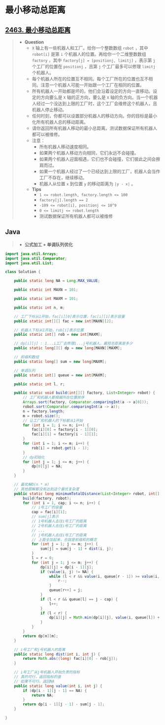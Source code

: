 # 最小移动总距离

## [2463. 最小移动总距离](https://leetcode.cn/problems/minimum-total-distance-traveled/)

> - **Question**
>   - `X` 轴上有一些机器人和工厂。给你一个整数数组 `robot` ，其中 `robot[i]` 是第 `i` 个机器人的位置。再给你一个二维整数数组 `factory` ，其中 `factory[j] = [positionj, limitj]` ，表示第 `j` 个工厂的位置在 `positionj` ，且第 `j` 个工厂最多可以修理 `limitj` 个机器人。
>   - 每个机器人所在的位置互不相同。每个工厂所在的位置也互不相同。注意一个机器人可能一开始跟一个工厂在相同的位置。
>   - 所有机器人一开始都是坏的，他们会沿着设定的方向一直移动。设定的方向要么是 `X` 轴的正方向，要么是 `X` 轴的负方向。当一个机器人经过一个没达到上限的工厂时，这个工厂会维修这个机器人，且机器人停止移动。
>   - 任何时刻，你都可以设置部分机器人的移动方向。你的目标是最小化所有机器人总的移动距离。
>   - 请你返回所有机器人移动的最小总距离。测试数据保证所有机器人都可以被维修。
>   - 注意：
>     - 所有机器人移动速度相同。
>     - 如果两个机器人移动方向相同，它们永远不会碰撞。
>     - 如果两个机器人迎面相遇，它们也不会碰撞，它们彼此之间会擦肩而过。
>     - 如果一个机器人经过了一个已经达到上限的工厂，机器人会当作工厂不存在，继续移动。
>     - 机器人从位置 `x` 到位置 `y` 的移动距离为 `|y - x|` 。
>   - **Tips**
>     - `1 <= robot.length, factory.length <= 100`
>     - `factory[j].length == 2`
>     - `-109 <= robot[i], positionj <= 10^9`
>     - `0 <= limitj <= robot.length`
>     - 测试数据保证所有机器人都可以被维修

## Java

> - **公式加工 + 单调队列优化**

```java
import java.util.Arrays;
import java.util.Comparator;
import java.util.List;

class Solution {

    public static long NA = Long.MAX_VALUE;

    public static int MAXN = 101;

    public static int MAXM = 101;

    public static int n, m;

    // 工厂下标从1开始，fac[i][0]表示位置，fac[i][1]表示容量
    public static int[][] fac = new int[MAXN][2];

    // 机器人下标从1开始，rob[i]表示位置
    public static int[] rob = new int[MAXM];

    // dp[i][j] : 1...i工厂去修理1...j号机器人，最短总距离是多少
    public static long[][] dp = new long[MAXN][MAXM];

    // 前缀和数组
    public static long[] sum = new long[MAXM];

    // 单调队列
    public static int[] queue = new int[MAXM];

    public static int l, r;

    public static void build(int[][] factory, List<Integer> robot) {
        // 工厂和机器人都根据所在位置排序
        Arrays.sort(factory, Comparator.comparingInt(a -> a[0]));
        robot.sort(Comparator.comparingInt(a -> a));
        n = factory.length;
        m = robot.size();
        // 让工厂和机器人的下标都从1开始
        for (int i = 1; i <= n; i++) {
            fac[i][0] = factory[i - 1][0];
            fac[i][1] = factory[i - 1][1];
        }
        for (int i = 1; i <= m; i++) {
            rob[i] = robot.get(i - 1);
        }
        // dp初始化
        for (int j = 1; j <= m; j++) {
            dp[0][j] = NA;
        }
    }

    // 最优解O(n * m)
    // 其他题解都没有达到这个最优复杂度
    public static long minimumTotalDistance(List<Integer> robot, int[][] factory) {
        build(factory, robot);
        for (int i = 1, cap; i <= n; i++) {
            // i号工厂的容量
            cap = fac[i][1];
            // sum[j]表示
            // 1号机器人去往i号工厂的距离
            // 2号机器人去往i号工厂的距离
            // ...
            // j号机器人去往i号工厂的距离
            // 上面全加起来，也就是前缀和的概念
            for (int j = 1; j <= m; j++) {
                sum[j] = sum[j - 1] + dist(i, j);
            }
            l = r = 0;
            for (int j = 1; j <= m; j++) {
                dp[i][j] = dp[i - 1][j];
                if (value(i, j) != NA) {
                    while (l < r && value(i, queue[r - 1]) >= value(i, j)) {
                        r--;
                    }
                    queue[r++] = j;
                }
                if (l < r && queue[l] == j - cap) {
                    l++;
                }
                if (l < r) {
                    dp[i][j] = Math.min(dp[i][j], value(i, queue[l]) + sum[j]);
                }
            }
        }
        return dp[n][m];
    }

    // i号工厂和j号机器人的距离
    public static long dist(int i, int j) {
        return Math.abs((long) fac[i][0] - rob[j]);
    }

    // i号工厂从j号机器人开始负责的指标
    // 真的可行，返回指标的值
    // 如果不可行，返回NA
    public static long value(int i, int j) {
        if (dp[i - 1][j - 1] == NA) {
            return NA;
        }
        return dp[i - 1][j - 1] - sum[j - 1];
    }

}
```
